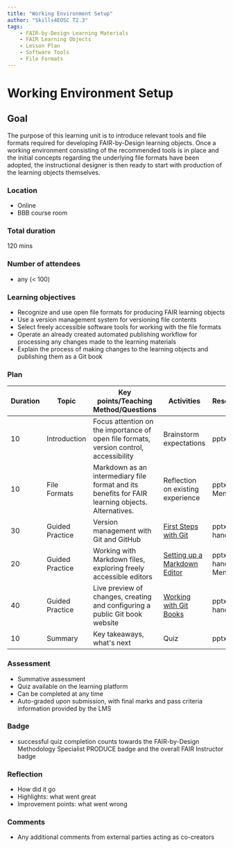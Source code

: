 ```yaml
---
title: "Working Environment Setup"
author: "Skills4EOSC T2.3"
tags: 
    - FAIR-by-Design Learning Materials
    - FAIR Learning Objects
    - Lesson Plan
    - Software Tools
    - File Formats
---
```


# Working Environment Setup

## Goal

The purpose of this learning unit is to introduce relevant tools and file formats required for developing FAIR-by-Design learning objects. Once a working environment consisting of the recommended tools is in place and the initial concepts regarding the underlying file formats have been adopted, the instructional designer is then ready to start with production of the learning objects themselves.

### Location

- Online
- BBB course room

### Total duration

120 mins

### Number of attendees

- any (< 100)

### Learning objectives

- Recognize and use open file formats for producing FAIR learning objects
- Use a version management system for versioning file contents
- Select freely accessible software tools for working with the file formats
- Operate an already created automated publishing workflow for processing any changes made to the learning materials
- Explain the process of making changes to the learning objects and publishing them as a Git book

### Plan

| Duration | Topic           | Key points/Teaching Method/Questions                                                              | Activities                                                             | Resources             |
|----------|-----------------|---------------------------------------------------------------------------------------------------|------------------------------------------------------------------------|-----------------------|
| 10        | Introduction    | Focus attention on the importance of open file formats, version control, accessibility            | Brainstorm expectations                                                | pptx                  |
| 10        | File Formats    | Markdown as an intermediary file format and its benefits for FAIR learning objects. Alternatives. | Reflection on existing experience                                      | pptx, Menti           |
| 30       | Guided Practice | Version management with Git and GitHub                                                            | [First Steps with Git](./Activities/01-First%20Steps%20with%20Git.md)  | pptx, handouts        |
| 20       | Guided Practice | Working with Markdown files, exploring freely accessible editors                                  | [Setting up a Markdown Editor](./Activities/02-Setting%20up%20a%20Markdown%20Editor.md)                                           | pptx, handouts, Menti |
| 40       | Guided Practice | Live preview of changes, creating and configuring a public Git book website                       | [Working with Git Books](./Activities/03-Working%20with%20Git%20Books.md)           | pptx, handouts        |
| 10        | Summary         | Key takeaways, what's next                                                                        | Quiz                                                                   | pptx                  |

### Assessment

- Summative assessment
- Quiz available on the learning platform
- Can be completed at any time
- Auto-graded upon submission, with final marks and pass criteria information provided by the LMS

### Badge

- successful quiz completion counts towards the FAIR-by-Design Methodology Specialist PRODUCE badge and the overall FAIR Instructor badge

### Reflection

- How did it go
- Highlights: what went great
- Improvement points: what went wrong

### Comments

- Any additional comments from external parties acting as co-creators